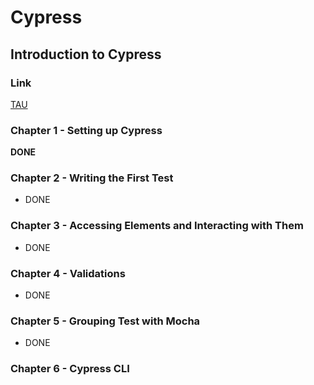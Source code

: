 # Cypress

## Introduction to Cypress
### Link 
[TAU](https://testautomationu.applitools.com/cypress-tutorial/)

### Chapter 1 - Setting up Cypress
**DONE**
### Chapter 2 - Writing the First Test
* DONE
### Chapter 3 - Accessing Elements and Interacting with Them
* DONE
### Chapter 4 - Validations
* DONE
### Chapter 5 - Grouping Test with Mocha
* DONE
### Chapter 6 - Cypress CLI